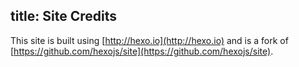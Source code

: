 title: Site Credits
---
This site is built using [http://hexo.io](http://hexo.io) and is a fork of [https://github.com/hexojs/site](https://github.com/hexojs/site).
